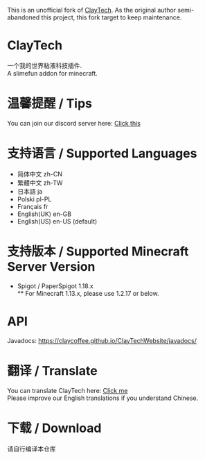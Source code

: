 This is an unofficial fork of [ClayTech](https://github.com/ClayCoffee/ClayTech). As the original author semi-abandoned this project, this fork target to keep maintenance.

# ClayTech
一个我的世界粘液科技插件.  
A slimefun addon for minecraft.

# 温馨提醒 / Tips
You can join our discord server here: [Click this](https://discord.gg/sbNKCCs)

# 支持语言 / Supported Languages
* 简体中文 zh-CN
* 繁體中文 zh-TW
* 日本語 ja
* Polski pl-PL
* Français fr
* English(UK) en-GB
* English(US) en-US (default)

# 支持版本 / Supported Minecraft Server Version
* Spigot / PaperSpigot 1.18.x  
** For Minecraft 1.13.x, please use 1.2.17 or below.

# API
Javadocs: https://claycoffee.github.io/ClayTechWebsite/javadocs/

# 翻译 / Translate
You can translate ClayTech here: [Click me](https://gitlocalize.com/repo/4241)  
Please improve our English translations if you understand Chinese.

# 下载 / Download
请自行编译本仓库

